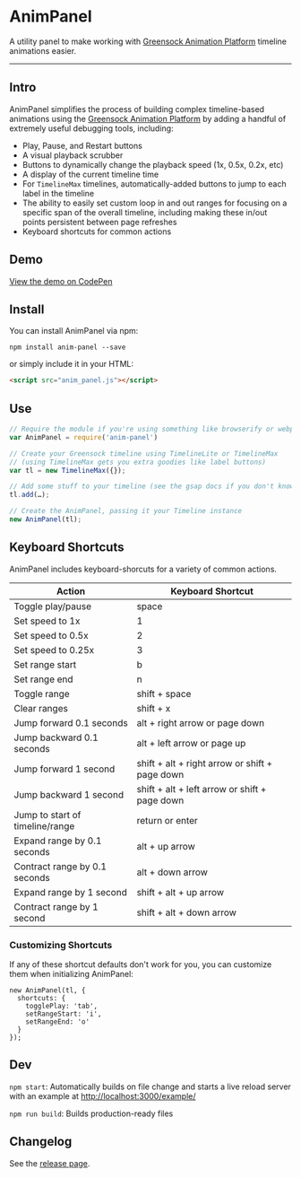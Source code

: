 # AnimPanel

A utility panel to make working with [Greensock Animation Platform](http://greensock.com) timeline animations easier.

---

## Intro

AnimPanel simplifies the process of building complex timeline-based animations using the [Greensock Animation Platform](http://greensock.com) by adding a handful of extremely useful debugging tools, including:

- Play, Pause, and Restart buttons
- A visual playback scrubber
- Buttons to dynamically change the playback speed (1x, 0.5x, 0.2x, etc)
- A display of the current timeline time
- For `TimelineMax` timelines, automatically-added buttons to jump to each label in the timeline
- The ability to easily set custom loop in and out ranges for focusing on a specific span of the overall timeline, including making these in/out points persistent between page refreshes
- Keyboard shortcuts for common actions

## Demo

[View the demo on CodePen](http://codepen.io/cmalven/pen/rLQxaY)

## Install

You can install AnimPanel via npm:

```
npm install anim-panel --save
```

or simply include it in your HTML:

```html
<script src="anim_panel.js"></script>
```

## Use

```js
// Require the module if you're using something like browserify or webpack
var AnimPanel = require('anim-panel')

// Create your Greensock timeline using TimelineLite or TimelineMax
// (using TimelineMax gets you extra goodies like label buttons)
var tl = new TimelineMax({});

// Add some stuff to your timeline (see the gsap docs if you don't know how to do this)
tl.add(…);

// Create the AnimPanel, passing it your Timeline instance
new AnimPanel(tl);
```

## Keyboard Shortcuts

AnimPanel includes keyboard-shorcuts for a variety of common actions.

| Action                          | Keyboard Shortcut                         |
| ------------------------------- | ----------------------------------------- |
| Toggle play/pause               | space                                     |
| Set speed to 1x                 | 1                                         |
| Set speed to 0.5x               | 2                                         |
| Set speed to 0.25x              | 3                                         |
| Set range start                 | b                                         |
| Set range end                   | n                                         |
| Toggle range                    | shift + space                             |
| Clear ranges                    | shift + x                                 |
| Jump forward 0.1 seconds        | alt + right arrow or page down            |
| Jump backward 0.1 seconds       | alt + left arrow or page up               |
| Jump forward 1 second      | shift + alt + right arrow or shift + page down |
| Jump backward 1 second     | shift + alt + left arrow or shift + page down  |
| Jump to start of timeline/range | return or enter                           |
| Expand range by 0.1 seconds     | alt + up arrow                            |
| Contract range by 0.1 seconds   | alt + down arrow                          |
| Expand range by 1 second        | shift + alt + up arrow                    |
| Contract range by 1 second      | shift + alt + down arrow                  |

### Customizing Shortcuts

If any of these shortcut defaults don't work for you, you can customize them when initializing AnimPanel:

```
new AnimPanel(tl, {
  shortcuts: {
    togglePlay: 'tab',
    setRangeStart: 'i',
    setRangeEnd: 'o'
  }
});
```

## Dev

`npm start`: Automatically builds on file change and starts a live reload server with an example at [http://localhost:3000/example/](http://localhost:3000/example/)

`npm run build`: Builds production-ready files

## Changelog

See the [release page](https://github.com/onedesign/anim-panel/releases).